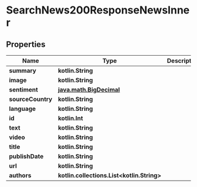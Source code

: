 
# SearchNews200ResponseNewsInner

## Properties
Name | Type | Description | Notes
------------ | ------------- | ------------- | -------------
**summary** | **kotlin.String** |  |  [optional]
**image** | **kotlin.String** |  |  [optional]
**sentiment** | [**java.math.BigDecimal**](java.math.BigDecimal.md) |  |  [optional]
**sourceCountry** | **kotlin.String** |  |  [optional]
**language** | **kotlin.String** |  |  [optional]
**id** | **kotlin.Int** |  |  [optional]
**text** | **kotlin.String** |  |  [optional]
**video** | **kotlin.String** |  |  [optional]
**title** | **kotlin.String** |  |  [optional]
**publishDate** | **kotlin.String** |  |  [optional]
**url** | **kotlin.String** |  |  [optional]
**authors** | **kotlin.collections.List&lt;kotlin.String&gt;** |  |  [optional]



